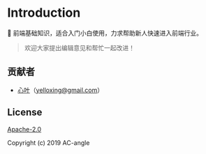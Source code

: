 # Introduction
🗿 前端基础知识，适合入门小白使用，力求帮助新人快速进入前端行业。

> 欢迎大家提出编辑意见和帮忙一起改进！

## 贡献者

- [心叶](https://github.com/yelloxing)（yelloxing@gmail.com）

## License

[Apache-2.0](https://github.com/AC-angle/Introduction/blob/master/LICENSE)

Copyright (c) 2019 AC-angle
